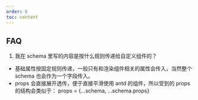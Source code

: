 ```yaml
---
order: 6
toc: content
---
```


## FAQ

1. 我在 schema 里写的内容是按什么规则传递给自定义组件的？

- 基础属性按固定规则传递，一般只有和渲染组件相关的属性会传入，当然整个 schema 也会作为一个字段传入。
- props 会直接展开透传，便于直接平滑使用 antd 的组件，所以受到的 props 的结构会类似于： props = {...schema, ...schema.props}
